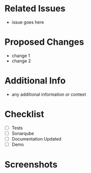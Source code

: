 # Related Issues
- issue goes here

# Proposed Changes
- change 1 
- change 2

# Additional Info
- any additional information or context

# Checklist
- [ ] Tests
- [ ] Sonarqube 
- [ ] Documentation Updated
- [ ] Demo

# Screenshots


